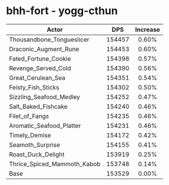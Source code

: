 # bhh-fort - yogg-cthun
| Actor | DPS | Increase |
|---|:---:|:---:|
|Thousandbone_Tongueslicer|154457|0.60%|
|Draconic_Augment_Rune|154453|0.60%|
|Fated_Fortune_Cookie|154398|0.57%|
|Revenge_Served_Cold|154390|0.56%|
|Great_Cerulean_Sea|154351|0.54%|
|Feisty_Fish_Sticks|154302|0.50%|
|Sizzling_Seafood_Medley|154252|0.47%|
|Salt_Baked_Fishcake|154240|0.46%|
|Filet_of_Fangs|154235|0.46%|
|Aromatic_Seafood_Platter|154231|0.46%|
|Timely_Demise|154172|0.42%|
|Seamoth_Surprise|154155|0.41%|
|Roast_Duck_Delight|153919|0.25%|
|Thrice_Spiced_Mammoth_Kabob|153748|0.14%|
|Base|153529|0.00%|
